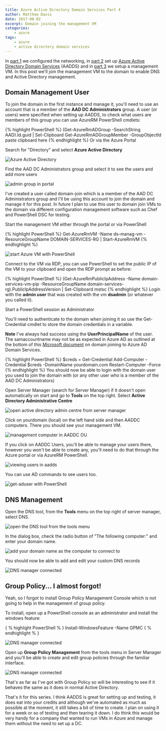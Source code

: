 ```yaml
---
title: Azure Active Directory Domain Services Part 4
author: Matthew Davis
date: 2017-08-02
excerpt: Domain joining the management VM
categories: 
    - azure
tags:
    - azure
    - active directory domain services
---
```


In [part 1] we configured the networking, in [part 2] set up [Azure Active Directory Domain Services] (AADDS) and in [part 3] we setup a management VM. 
In this post we'll join the management VM to the domain to enable DNS and Active Directory management.

## Domain Management User
To join the domain in the first instance and manage it, you'll need to use an account that is a member of the **AAD DC Administrators** group. A user (or users) were specified when setting up AADDS, to check what users are members of this group you can use AzureRM PowerShell cmdlets:

{% highlight PowerShell %}
(Get-AzureRmADGroup -SearchString AAD).Id.guid | Set-Clipboard
Get-AzureRmADGroupMember -GroupObjectId paste clipboard here
{% endhighlight %}
Or via the Azure Portal

Search for "Directory" and select **Azure Active Directory**

![Azure Active Directory](/images/azure-ad-domain-services/directory.png)

Find the AAD DC Administrators group and select it to see the users and add more users

![admin group in portal](/images/azure-ad-domain-services/aad-dc-admin-group.png)

I've created a user called domain-join which is a member of the AAD DC Administrators group and I'll be using this account to join the domain and manage it for this post. In future I plan to use this user to domain join VMs to the domain via different configuration management software such as Chef and PowerShell DSC for testing.

Start the management VM either through the portal or via PowerShell

{% highlight PowerShell %}
Get-AzureRmVM -Name ds-manag-vm -ResourceGroupName DOMAIN-SERVICES-RG | Start-AzureRmVM
{% endhighlight %}

![start Azure VM with PowerShell](/images/azure-ad-domain-services/start-vm.png)

Connect to the VM via RDP, you can use PowerShell to set the public IP of the VM to your clipboard and open the RDP prompt as before:

{% highlight PowerShell %}
(Get-AzureRmPublicIpAddress -Name domain-services-vm-pip -ResourceGroupName domain-services-rg).PublicIpAddressVersion | Set-Clipboard
mstsc
{% endhighlight %}
Login with the **admin user** that was created with the vm **dsadmin** (or whatever you called it).

Start a PowerShell session as Administrator

You'll need to authenticate to the domain when joining it so use the Get-Credential cmdlet to store the domain credentials in a variable. 

**Note** I've always had success using the **UserPrincipalName** of the user. The samaccountname may not be as expected in Azure AD as outlined at the bottom of this [Microsoft document] on domain joining to Azure AD Domain Services.

{% highlight PowerShell %}
$creds = Get-Credential
Add-Computer -Credential $creds -DomainName yourdomain.com
Restart-Computer -Force
{% endhighlight %}
You should now be able to login with the domain user you used to join the domain with (or any other user who is a member of the AAD DC Administrators)

Open Server Manager (search for Server Manager) if it doesn't open automatically on start and go to **Tools** on the top right.
Select **Active Directory Administrative Centre**

![open active directory admin centre from server manager](/images/azure-ad-domain-services/ad-admin-centre.png)

Click on yourdomain (local) on the left hand side and then AADDC computers. There you should see your management VM.

![management computer in AADDC OU](/images/azure-ad-domain-services/ad-admin-centre-comps.png)

If you click on AADDC Users, you'll be able to manage your users there, however you won't be able to create any, you'll need to do that through the Azure portal or via AzureRM PowerShell.

![viewing users in aadds](/images/azure-ad-domain-services/managing-users.png)

You can use AD commands to see users too.

![get-aduser with PowerShell](/images/azure-ad-domain-services/get-aduser.png)

## DNS Management

Open the DNS tool, from the **Tools** menu on the top right of server manager, select DNS.

![open the DNS tool from the tools menu](/images/azure-ad-domain-services/dns.png)

In the dialog box, check the radio button of "The following computer:" and enter your domain name.

![add your domain name as the computer to connect to](/images/azure-ad-domain-services/dns-add-computer.png)

You should now be able to add and edit your custom DNS records

![DNS manager connected](/images/azure-ad-domain-services/dns-manager.png)

## Group Policy... I almost forgot!

Yeah, so I forgot to install Group Policy Management Console which is not going to help in the management of group policy.

To install, open up a PowerShell console as an administrator and install the windows feature:

{ % highlight PowerShell % }
Install-WindowsFeature -Name GPMC
{ % endhighlight % }

![DNS manager connected](/images/azure-ad-domain-services/install-gp.png)

Open up **Group Policy Management** from the tools menu in Server Manager and you'll be able to create and edit group policies through the familiar interface. 

![DNS manager connected](/images/azure-ad-domain-services/gpo-management.png)

That's as far as I've got with Group Policy so will be interesting to see if it behaves the same as it does in normal Active Directory.

That's it for this series. I think AADDS is great for setting up and testing, it does eat into your credits and although we've automated as much as possible at the moment, it still takes a bit of time to create. I plan on using it for a week or so of testing and then tearing it down. I do think this would be very handy for a company that wanted to run VMs in Azure and manage them without the need to set up a DC.

[Azure Active Directory Domain Services]: https://azure.microsoft.com/en-gb/services/active-directory-ds/
[part 1]: http://matthewdavis111.com/azure/azure-ad-domain-services-1/
[part 2]: http://matthewdavis111.com/azure/azure-ad-domain-services-2/
[part 3]: http://matthewdavis111.com/azure/azure-ad-domain-services-3/
[Microsoft Document]: https://docs.microsoft.com/en-us/azure/active-directory-domain-services/active-directory-ds-admin-guide-join-windows-vm
